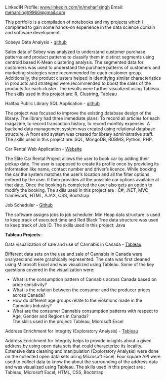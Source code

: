 LinkedIN Profile: www.linkedin.com/in/mehar1singh
Email: meharsingh9966@gmail.com


This portfolio is a compilation of notebooks and my projects which I completed to gain some hands-on experience in the data science domain and software development.


Sobeys Data Analysis - [github](https://github.com/Mehar-singh96/Clustring-Analysis)

Sales data of Sobey was analyzed to understand customer purchase patterns and product patterns to classify them in distinct segments using centroid based K-Mean clustering analysis. The segmented data for customers was used to understand the purchase patterns of customers and marketing strategies were recommended for each customer group. Additionally, the product clusters helped in identifying similar characteristics in products and strategies were recommended to boost the sales of the products for each cluster. The results were further visualized using Tableau.
The skills used in this project are: R, Clustring, Tableau

Halifax Public Library SQL Application - [github](https://github.com/Mehar-singh96/Halifax_Public_Library_PHP_SQL_Application.git)

The project was focused to improve the existing database design of the library. The library had three immediate plans: To record all articles for each magazine, to record transaction history, to record monthly expenses. A backend data management system was created using relational database structure. A front end system was created for library administrative staff. 
The skills used in this project are: SQL, MongoDB, RDBMS, Python, PHP.


Car Rental Web Application - [Website](https://ellitecarrental20191214034251.azurewebsites.net/)

The Elite Car Rental Project allows the user to book car by adding their pickup date. The user is supposed to create its profile once by providing its information like name, contact number and driver’s licence. While booking the car the system matches the user’s location and all the filter options entered by the user. It then provides all the possible car options available at that date. Once the booking is completed the user also gets an option to modify the booking. 
The skills used in this project are : C#, .NET, MVC framework, HTML, AJAX, CSS, Bootstrap



Job Scheduler - [Github](https://github.com/Mehar-singh96/Job-Schedular.git)

The software assigns jobs to job scheduler. Min Heap data structure is used to keep track of executed time and Red Black Tree data structure was used to keep track of Job ID.
The skills used in this project: Java


<B>Tableau Projects</B>:


Data visualization of sale and use of Cannabis in Canada - [Tableau](https://public.tableau.com/profile/mehar.singh#!/vizhome/DataVizArt2020/Story1?publish=yes)

Different data sets on the use and sale of Cannabis in Canada were analyzed and were graphically represented. The data was first cleaned using Microsoft Excel and was visualized using Tableau. Some of the key questions covered in the visualization were:

- What is the consumption pattern of Cannabis across Canada based on price sensitivity? 
- What is the relation between the consumer and the producer prices across Canada? 
- How do different age groups relate to the violations made in the Cannabis Industry? 
- What are the consumer Cannabis consumption patterns with respect to Age, Gender and Regions in Canada?  
The skills used in the project: Tableau, Microsoft Excel


Address Enrichment for Integrity (Exploratory Analysis) - [Tableau](https://public.tableau.com/views/final_hack/Sheet4?:display_count=y&:origin=viz_share_link)

Address Enrichment for Integrity helps to provide insights about a given address by using open data sets that could characterize its locality. Extensive data cleaning and manipulation (Exploratory Analysis) were done on the collected open data sets using Microsoft Excel. Four square API were used to collect data to know the about the surrounding of the address data and was visualized using Tableau.
The skills used in this project are : Tableau, Microsoft Excel, HTML, CSS, Bootstrap







